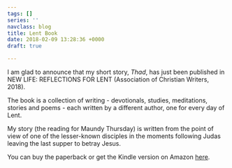 ```yaml
---
tags: []
series: ''
navclass: blog
title: Lent Book
date: 2018-02-09 13:28:36 +0000
draft: true

---
```

I am glad to announce that my short story, _Thad_, has just been published in NEW LIFE: REFLECTIONS FOR LENT (Association of Christian Writers, 2018). 

The book is a collection of writing - devotionals, studies, meditations, stories and poems - each written by a different author, one for every day of Lent. 

My story (the reading for Maundy Thursday) is written from the point of view of one of the lesser-known disciples in the moments following Judas leaving the last supper to betray Jesus. 

You can buy the paperback or get the Kindle version on Amazon [here](https://www.amazon.co.uk/New-Life-Reflections-Amy-Robinson/dp/1999958101/ref=sr_1_1?ie=UTF8&qid=1518182352&sr=8-1&keywords=association+of+christian+writers).